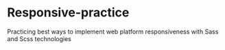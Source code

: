# Responsive-practice
Practicing best ways to implement web platform responsiveness with Sass and Scss technologies
